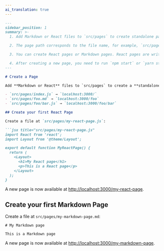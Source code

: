 ```yaml
---
ai_translation: true
---
```

```markdown
---
sidebar_position: 1
summary: >-
  1. Add Markdown or React files to `src/pages` to create standalone pages.

  2. The page path corresponds to the file name, for example, `src/pages/foo.md` corresponds to the page `localhost:3000/foo`.

  3. You can create React pages or Markdown pages. React pages are written in JavaScript, while Markdown pages are written in Markdown syntax.

  4. After creating a new page, you need to run `npm start` or `yarn start` to start the development server before accessing the new page in the browser.
---

# Create a Page

Add **Markdown or React** files to `src/pages` to create a **standalone page**:

- `src/pages/index.js` → `localhost:3000/`
- `src/pages/foo.md` → `localhost:3000/foo`
- `src/pages/foo/bar.js` → `localhost:3000/foo/bar`

## Create your first React Page

Create a file at `src/pages/my-react-page.js`:

```jsx title="src/pages/my-react-page.js"
import React from 'react';
import Layout from '@theme/Layout';

export default function MyReactPage() {
  return (
    <Layout>
      <h1>My React page</h1>
      <p>This is a React page</p>
    </Layout>
  );
}
```

A new page is now available at [http://localhost:3000/my-react-page](http://localhost:3000/my-react-page).

## Create your first Markdown Page

Create a file at `src/pages/my-markdown-page.md`:

```mdx title="src/pages/my-markdown-page.md"
# My Markdown page

This is a Markdown page
```

A new page is now available at [http://localhost:3000/my-markdown-page](http://localhost:3000/my-markdown-page).
```
